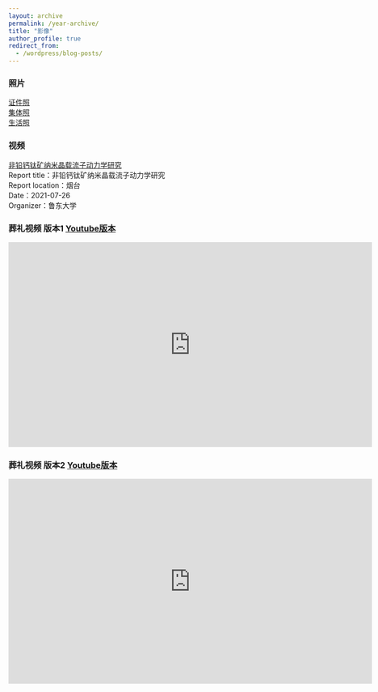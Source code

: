 ```yaml
---
layout: archive
permalink: /year-archive/
title: "影像"
author_profile: true
redirect_from:
  - /wordpress/blog-posts/
---
```

### 照片
[证件照](/album/id)  
[集体照](/album/group)  
[生活照](/album/life)  


<!-- <img src="../images/profile.jpg" width="400"> <img src="../images/10aab94c51fa9452974b2b3fa1332cc585fcc04a.jpg@942w_1413h_progressive.webp" width="400">
<img src="../images/WeChat Image_20220322213943.jpg" width="1000">
<img src="../images/W020141024386453400645.jpg" height="500">
<img src="../images/7ba0b3ba9cdccb925b34cb0595cf75c4.temp.jpg" height="500">
<img src="../images/80a8fd876acd26ef88572146b3693d9a.jpg" height="500">
<img src="../images/75fbeb5b73068e3d450c14f38aeb7d14.jpg" height="500">
<img src="../images/092d12f173dcfd8b1aa9a923153e0712.jpg" height="400"> <img src="../images/af6d5117e4b24354fe087428d3ff6e75.jpg" height="400">
<img src="../images/WeChat Image_20220322205024.jpg" height="500">
<img src="../images/WeChat Image_20220322203538.jpg" height="400">
<img src="../images/WeChat Image_20220322203451.jpg" height="500"> -->

### 视频

[非铅钙钛矿纳米晶载流子动力学研究](https://www.koushare.com/video/videodetail/15177) <br>
Report title：非铅钙钛矿纳米晶载流子动力学研究 <br>
Report location：烟台 <br>
Date：2021-07-26 <br>
Organizer：鲁东大学 <br>

### 葬礼视频 版本1 [Youtube版本](https://www.youtube.com/embed/GTzEPbo8TBA)
<iframe width="720" height="405" frameborder="0" src="https://www.ixigua.com/iframe/7086075803230077480?autoplay=0" referrerpolicy="unsafe-url" allowfullscreen></iframe> 

### 葬礼视频 版本2 [Youtube版本](https://www.youtube.com/embed/BNC9ZHhAHKg)
<iframe width="720" height="405" frameborder="0" src="https://www.ixigua.com/iframe/7086101685424259599?autoplay=0" referrerpolicy="unsafe-url" allowfullscreen></iframe>
